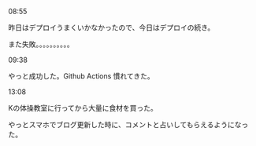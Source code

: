 08:55

昨日はデプロイうまくいかなかったので、今日はデプロイの続き。

また失敗。。。。。。。。。。

09:38

やっと成功した。Github Actions 慣れてきた。

13:08

Kの体操教室に行ってから大量に食材を買った。

やっとスマホでブログ更新した時に、コメントと占いしてもらえるようになった。
